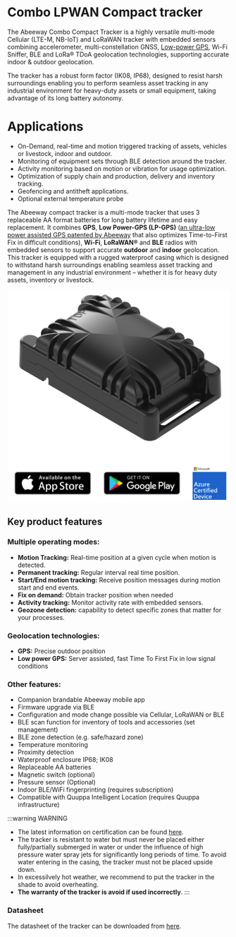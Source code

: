 # Combo LPWAN Compact tracker

The Abeeway Combo Compact Tracker is a highly versatile
multi-mode Cellular (LTE-M, NB-IoT) and LoRaWAN tracker
with embedded sensors combining accelerometer, multi-constellation GNSS, [Low-power GPS](https://www.abeeway.com/technology/), Wi-Fi Sniffer, BLE and
LoRa® TDoA geolocation technologies, supporting accurate
indoor &amp; outdoor geolocation.

The tracker has a robust form factor (IK08, IP68),
designed to resist harsh surroundings enabling you to
perform seamless asset tracking in any industrial environment
for heavy-duty assets or small equipment, taking advantage
of its long battery autonomy. 

# Applications

- On-Demand, real-time and motion triggered tracking of assets, vehicles or livestock, indoor and outdoor.
- Monitoring of equipment sets through BLE detection around the tracker.
- Activity monitoring based on motion or vibration for usage optimization.
- Optimization of supply chain and production, delivery and inventory tracking.
- Geofencing and antitheft applications.
- Optional external temperature probe 


The Abeeway compact tracker is a multi-mode tracker that uses 3 replaceable AA format batteries for long battery lifetime and easy replacement. It combines **GPS**, **Low Power-GPS (LP-GPS)** ([an ultra-low power assisted GPS patented by Abeeway](https://www.abeeway.com/technology/) that also optimizes Time-to-First Fix in difficult conditions), **Wi-Fi**, **LoRaWAN®** and **BLE** radios with embedded sensors to support accurate **outdoor** and **indoor** geolocation.
This tracker is equipped with a rugged waterproof casing which is designed to withstand harsh surroundings enabling seamless asset tracking and management in any industrial environment – whether it is for heavy duty assets, inventory or livestock.

![img](images/CompactTrackerPlacement2.png)

## Key product features

### Multiple operating modes:
- **Motion Tracking:** Real-time position at a given cycle when motion is detected.
- **Permanent tracking:** Regular interval real time position.
- **Start/End motion tracking:** Receive position messages during motion start and end events.
- **Fix on demand:** Obtain tracker position when needed
- **Activity tracking:** Monitor activity rate with embedded sensors.
- **Geozone detection:** capability to detect specific zones that matter for your processes.

### Geolocation technologies:
- **GPS:** Precise outdoor position
- **Low power GPS:** Server assisted, fast Time To First Fix in low signal conditions

### Other features:
- Companion brandable Abeeway mobile app
- Firmware upgrade via BLE
- Configuration and mode change possible via Cellular, LoRaWAN or BLE
- BLE scan function for inventory of tools and accessories (set management)
- BLE zone detection (e.g. safe/hazard zone)
- Temperature monitoring
- Proximity detection
- Waterproof enclosure IP68; IK08
- Replaceable AA batteries
- Magnetic switch (optional)
- Pressure sensor (Optional)
- Indoor BLE/WiFi fingerprinting (requires subscription)
- Compatible with Quuppa Intelligent Location (requires Quuppa infrastructure) 

:::warning WARNING
*  The latest information on certification can be found [here](../../../tpxle-doc/docs/documentation-library/abeeway-trackers.md#certifications).
* The tracker is resistant to water but must never be placed either fully/partially submerged in water or under the influence of high pressure water spray jets for significantly long periods of time. To avoid water entering in the casing, the tracker must not be placed upside down.
* In excessilvely hot weather, we recommend to put the tracker in the shade to avoid overheating.
* **The warranty of the tracker is avoid if used incorrectly**.
:::

### Datasheet
The datasheet of the tracker can be downloaded from [here](../../../tpxle-doc/docs/documentation-library/abeeway-trackers.md#data-sheets).
